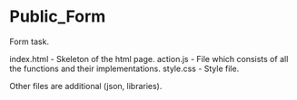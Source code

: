 # Public_Form
Form task.

index.html - Skeleton of the html page.
action.js - File which consists of all the functions and their implementations.
style.css - Style file.

Other files are additional (json, libraries).
